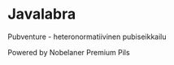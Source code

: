 ﻿Javalabra
=========

Pubventure - heteronormatiivinen pubiseikkailu

Powered by Nobelaner Premium Pils